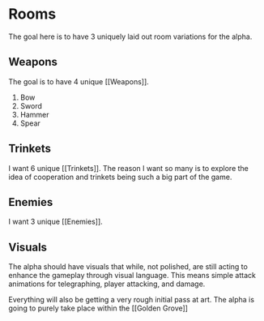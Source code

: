 # Rooms
The goal here is to have 3 uniquely laid out room variations for the alpha.
## Weapons
The goal is to have 4 unique [[Weapons]].
1. Bow
2. Sword
3. Hammer
4. Spear
## Trinkets
I want 6 unique [[Trinkets]]. The reason I want so many is to explore the idea of cooperation and trinkets being such a big part of the game.
## Enemies
I want 3 unique [[Enemies]].
## Visuals
The alpha should have visuals that while, not polished, are still acting to enhance the gameplay through visual language. This means simple attack animations for telegraphing, player attacking, and damage.

Everything will also be getting a very rough initial pass at art. The alpha is going to purely take place within the [[Golden Grove]]